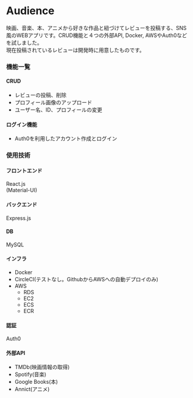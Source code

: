 # Audience
映画、音楽、本、アニメから好きな作品と紐づけてレビューを投稿する、SNS風のWEBアプリです。CRUD機能と４つの外部API, Docker, AWSやAuth0などを試しました。  
現在投稿されているレビューは開発時に用意したものです。

### 機能一覧
#### CRUD
- レビューの投稿、削除
- プロフィール画像のアップロード
- ユーザー名、ID、プロフィールの変更
#### ログイン機能
- Auth0を利用したアカウント作成とログイン

### 使用技術
#### フロントエンド
React.js  
(Material-UI)
#### バックエンド
Express.js
#### DB
MySQL
#### インフラ
- Docker
- CircleCI(テストなし。GithubからAWSへの自動デプロイのみ)
- AWS
  - RDS
  - EC2
  - ECS
  - ECR
#### 認証
Auth0
#### 外部API
- TMDb(映画情報の取得)
- Spotify(音楽)
- Google Books(本)
- Annict(アニメ)
